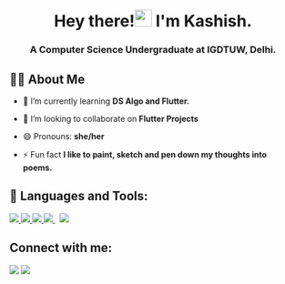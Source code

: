 <h1 align="center">Hey there!<img src="https://raw.githubusercontent.com/MartinHeinz/MartinHeinz/master/wave.gif" width="30px">  I'm Kashish.</h1>
<h3 align="center">A Computer Science Undergraduate at IGDTUW, Delhi.</h3>
<p>


## 🙋‍♀️ About Me 

- 🌱 I’m currently learning **DS Algo and Flutter.**

- 👯 I’m looking to collaborate on **Flutter Projects**

- 😄 Pronouns: **she/her**

- ⚡ Fun fact **I like to paint, sketch and pen down my thoughts into poems.**

## 🚀 Languages and Tools:

<p align="left"> 
    <a href="https://isocpp.org/" target="_blank"> <img src="https://img.icons8.com/color/48/000000/c-plus-plus-logo.png"/> </a>
    <a href="https://flutter.dev" target="_blank"> <img src="https://img.icons8.com/color/48/000000/flutter.png"/> </a> 
    <a href="https://www.python.org" target="_blank"> <img src="https://img.icons8.com/color/48/000000/python.png"/> </a> 
    <a style="padding-right:8px;" href="https://dart.dev/" target="_blank"> <img src="https://img.icons8.com/color/48/000000/dart.png"/> </a> 
    <a style="padding-right:8px;" href="https://www.cprogramming.com/" target="_blank"> <img src="https://img.icons8.com/color/48/000000/c-programming.png"/> </a>
</p>

## Connect with me:
<p align="left">

<a href = "https://www.linkedin.com/in/kashish-kumari-a453991b6"><img src="https://img.icons8.com/fluent/48/000000/linkedin.png"/></a>
<a href = "https://medium.com/@kashish-k"><img src="https://img.icons8.com/plumpy/48/000000/medium-logo.png"/></a>

</p>

